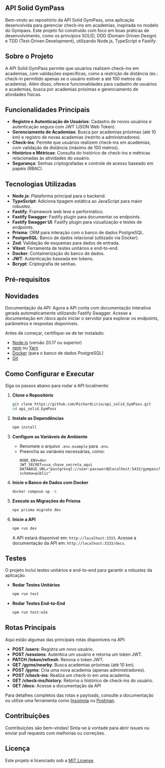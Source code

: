 ## API Solid GymPass
   Bem-vindo ao repositório da API Solid GymPass, uma aplicação desenvolvida para gerenciar check-ins em academias, inspirada no modelo do Gympass. Este projeto foi construído com foco em boas práticas de desenvolvimento, como os princípios SOLID, DDD (Domain-Driven Design) e TDD (Test-Driven Development), utilizando Node.js, TypeScript e Fastify.

## Sobre o Projeto
   A API Solid GymPass permite que usuários realizem check-ins em academias, com validações específicas, como a restrição de distância (ex.: check-in permitido apenas se o usuário estiver a até 100 metros da academia). Além disso, oferece funcionalidades para cadastro de usuários e academias, busca por academias próximas e gerenciamento de atividades físicas.

## Funcionalidades Principais

- **Registro e Autenticação de Usuários**: Cadastro de novos usuários e autenticação segura com JWT (JSON Web Token).
- **Gerenciamento de Academias**: Busca por academias próximas (até 10 km) e registro de novas academias (restrito a administradores).
- **Check-ins**: Permite que usuários realizem check-ins em academias, com validação de distância (máximo de 100 metros).
- **Histórico e Métricas**: Consulta do histórico de check-ins e métricas relacionadas às atividades do usuário.
- **Segurança**: Senhas criptografadas e controle de acesso baseado em papéis (RBAC).

## Tecnologias Utilizadas

- **Node.js**: Plataforma principal para o backend.
- **TypeScript**: Adiciona tipagem estática ao JavaScript para maior robustez.
- **Fastify**: Framework web leve e performático.
- **Fastify Swagger**: Fastify plugin para documentar os endpoints.
- **Fastify Swagger UI**: Fastify plugin para vizualização e testes de endpoints.
- **Prisma**: ORM para interação com o banco de dados PostgreSQL.
- **PostgreSQL**: Banco de dados relacional (utilizado via Docker).
- **Zod**: Validação de esquemas para dados de entrada.
- **Vitest**: Ferramenta de testes unitários e end-to-end.
- **Docker**: Containerização do banco de dados.
- **JWT**: Autenticação baseada em tokens.
- **Bcrypt**: Criptografia de senhas.

## Pré-requisitos

## Novidades
   Documentação da API: Agora a API conta com documentação interativa gerada automaticamente utilizando Fastify Swagger. Acesse a documentação em /docs após iniciar o servidor para explorar os endpoints, parâmetros e respostas disponíveis.

Antes de começar, certifique-se de ter instalado:
- [Node.js](https://nodejs.org/) (versão 20.17 ou superior)
- [npm](https://www.npmjs.com/) ou [Yarn](https://yarnpkg.com/)
- [Docker](https://www.docker.com/get-started) (para o banco de dados PostgreSQL)
- [Git](https://git-scm.com/)

## Como Configurar e Executar

Siga os passos abaixo para rodar a API localmente:

1. **Clone o Repositório**
   ```bash
   git clone https://github.com/RichardLirio/api_solid_GymPass.git
   cd api_solid_GymPass
   ```

2. **Instale as Dependências**
   ```bash
   npm install
   ```

3. **Configure as Variáveis de Ambiente**
   - Renomeie o arquivo `.env.example` para `.env`.
   - Preencha as variáveis necessárias, como:
     ```
     NODE_ENV=dev
     JWT_SECRET=sua_chave_secreta_aqui
     DATABASE_URL="postgresql://user:password@localhost:5432/gympass?schema=public"
     ```

4. **Inicie o Banco de Dados com Docker**
   ```bash
   docker compose up -d
   ```

5. **Execute as Migrações do Prisma**
   ```bash
   npx prisma migrate dev
   ```

6. **Inicie a API**
   ```bash
   npm run dev
   ```
   A API estará disponível em: `http://localhost:3333`.
   Acesse a documentação da API em: `http://localhost:3333/docs`.

## Testes

O projeto inclui testes unitários e end-to-end para garantir a robustez da aplicação.

- **Rodar Testes Unitários**
  ```bash
  npm run test
  ```

- **Rodar Testes End-to-End**
  ```bash
  npm run test:e2e
  ```

## Rotas Principais

Aqui estão algumas das principais rotas disponíveis na API:

- **POST /users**: Registra um novo usuário.
- **POST /sessions**: Autentica um usuário e retorna um token JWT.
- **PATCH /token/refresh**: Renova o token JWT.
- **GET /gyms/nearby**: Busca academias próximas (até 10 km).
- **POST /gyms**: Cria uma nova academia (apenas administradores).
- **POST /check-ins**: Realiza um check-in em uma academia.
- **GET /check-ins/history**: Retorna o histórico de check-ins do usuário.
- **GET /docs**: Acesse a documentação da API

Para detalhes completos das rotas e payloads, consulte a documentação ou utilize uma ferramenta como [Insomnia](https://insomnia.rest/) ou [Postman](https://www.postman.com/).

## Contribuições

Contribuições são bem-vindas! Sinta-se à vontade para abrir issues ou enviar pull requests com melhorias ou correções.

## Licença

Este projeto é licenciado sob a [MIT License](LICENSE).


